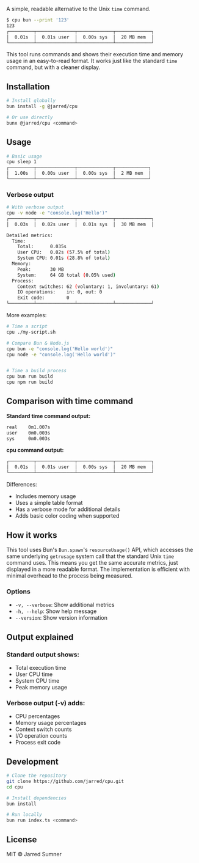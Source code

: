 A simple, readable alternative to the Unix `time` command.

```sh
$ cpu bun --print '123'
123
┌─────────┬──────────────┬─────────────┬─────────────┐
│  0.01s  │  0.01s user  │  0.00s sys  │  20 MB mem  │
└─────────┴──────────────┴─────────────┴─────────────┘
```

This tool runs commands and shows their execution time and memory usage in an easy-to-read format. It works just like the standard `time` command, but with a cleaner display.

## Installation

```bash
# Install globally
bun install -g @jarred/cpu

# Or use directly
bunx @jarred/cpu <command>
```

## Usage

```bash
# Basic usage
cpu sleep 1
┌─────────┬──────────────┬─────────────┬────────────┐
│  1.00s  │  0.00s user  │  0.00s sys  │  2 MB mem  │
└─────────┴──────────────┴─────────────┴────────────┘
```

### Verbose output

```bash
# With verbose output
cpu -v node -e "console.log('Hello')"
┌─────────┬──────────────┬─────────────┬─────────────┐
│  0.03s  │  0.02s user  │  0.01s sys  │  30 MB mem  │

Detailed metrics:
  Time:
    Total:      0.035s
    User CPU:   0.02s (57.5% of total)
    System CPU: 0.01s (28.8% of total)
  Memory:
    Peak:       30 MB
    System:     64 GB total (0.05% used)
  Process:
    Context switches: 62 (voluntary: 1, involuntary: 61)
    IO operations:    in: 0, out: 0
    Exit code:        0
└─────────┴──────────────┴─────────────┴─────────────┘
```

More examples:

```bash
# Time a script
cpu ./my-script.sh

# Compare Bun & Node.js
cpu bun -e "console.log('Hello world')"
cpu node -e "console.log('Hello world')"


# Time a build process
cpu bun run build
cpu npm run build
```

## Comparison with time command

**Standard time command output:**

```sh
real    0m1.007s
user    0m0.003s
sys     0m0.003s
```

**cpu command output:**

```sh
┌─────────┬──────────────┬─────────────┬─────────────┐
│  0.01s  │  0.01s user  │  0.00s sys  │  20 MB mem  │
└─────────┴──────────────┴─────────────┴─────────────┘
```

Differences:

- Includes memory usage
- Uses a simple table format
- Has a verbose mode for additional details
- Adds basic color coding when supported

## How it works

This tool uses Bun's `Bun.spawn`'s `resourceUsage()` API, which accesses the same underlying `getrusage` system call that the standard Unix `time` command uses. This means you get the same accurate metrics, just displayed in a more readable format. The implementation is efficient with minimal overhead to the process being measured.

### Options

- `-v, --verbose`: Show additional metrics
- `-h, --help`: Show help message
- `--version`: Show version information

## Output explained

### Standard output shows:

- Total execution time
- User CPU time
- System CPU time
- Peak memory usage

### Verbose output (-v) adds:

- CPU percentages
- Memory usage percentages
- Context switch counts
- I/O operation counts
- Process exit code

## Development

```bash
# Clone the repository
git clone https://github.com/jarred/cpu.git
cd cpu

# Install dependencies
bun install

# Run locally
bun run index.ts <command>
```

## License

MIT © Jarred Sumner
